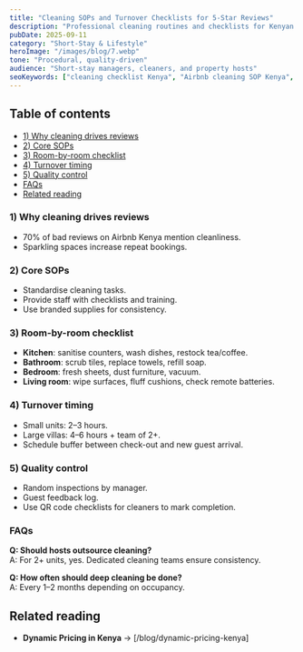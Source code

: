 ```yaml
---
title: "Cleaning SOPs and Turnover Checklists for 5-Star Reviews"
description: "Professional cleaning routines and checklists for Kenyan short-stay operators—designed to boost ratings and reduce complaints."
pubDate: 2025-09-11
category: "Short-Stay & Lifestyle"
heroImage: "/images/blog/7.webp"
tone: "Procedural, quality-driven"
audience: "Short-stay managers, cleaners, and property hosts"
seoKeywords: ["cleaning checklist Kenya", "Airbnb cleaning SOP Kenya", "short let turnover Kenya"]
---
```


## Table of contents
- [1) Why cleaning drives reviews](#1-why-cleaning-drives-reviews)
- [2) Core SOPs](#2-core-sops)
- [3) Room-by-room checklist](#3-room-by-room-checklist)
- [4) Turnover timing](#4-turnover-timing)
- [5) Quality control](#5-quality-control)
- [FAQs](#faqs)
- [Related reading](#related-reading)

### 1) Why cleaning drives reviews
- 70% of bad reviews on Airbnb Kenya mention cleanliness.  
- Sparkling spaces increase repeat bookings.  

### 2) Core SOPs
- Standardise cleaning tasks.  
- Provide staff with checklists and training.  
- Use branded supplies for consistency.  

### 3) Room-by-room checklist
- **Kitchen**: sanitise counters, wash dishes, restock tea/coffee.  
- **Bathroom**: scrub tiles, replace towels, refill soap.  
- **Bedroom**: fresh sheets, dust furniture, vacuum.  
- **Living room**: wipe surfaces, fluff cushions, check remote batteries.  

### 4) Turnover timing
- Small units: 2–3 hours.  
- Large villas: 4–6 hours + team of 2+.  
- Schedule buffer between check-out and new guest arrival.  

### 5) Quality control
- Random inspections by manager.  
- Guest feedback log.  
- Use QR code checklists for cleaners to mark completion.  

### FAQs
**Q: Should hosts outsource cleaning?**  
A: For 2+ units, yes. Dedicated cleaning teams ensure consistency.  

**Q: How often should deep cleaning be done?**  
A: Every 1–2 months depending on occupancy.  

## Related reading
- **Dynamic Pricing in Kenya** → [/blog/dynamic-pricing-kenya]  
